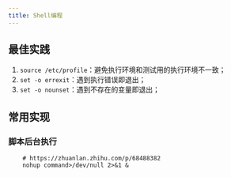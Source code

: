 ```yaml
---
title: Shell编程
---
```


## 最佳实践

1. `source /etc/profile`：避免执行环境和测试用的执行环境不一致；
2. `set -o errexit`：遇到执行错误即退出；
3. `set -o nounset`：遇到不存在的变量即退出；


## 常用实现

### 脚本后台执行

```shell
    # https://zhuanlan.zhihu.com/p/68488382
    nohup command>/dev/null 2>&1 &
```

